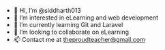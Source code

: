 - 👋 Hi, I’m @siddharth013
- 👀 I’m interested in eLearning and web development
- 🌱 I’m currently learning Git and Laravel
- 💞️ I’m looking to collaborate on eLearning
- 📫 Contact me at theproudteacher@gmail.com

<!---
siddharth013/siddharth013 is a ✨ special ✨ repository because its `README.md` (this file) appears on your GitHub profile.
You can click the Preview link to take a look at your changes.
--->
